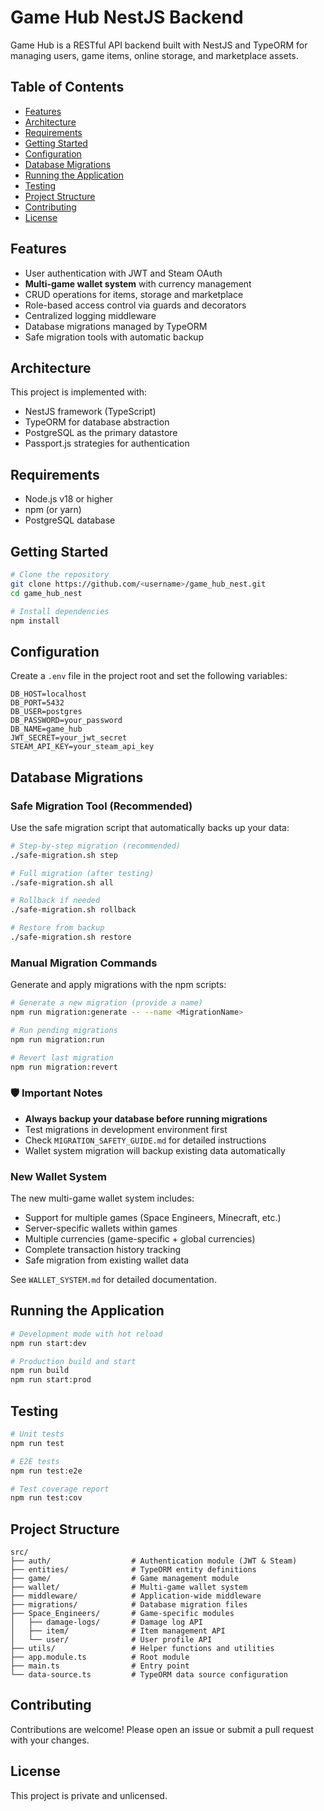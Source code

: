 # Game Hub NestJS Backend

Game Hub is a RESTful API backend built with NestJS and TypeORM for managing users, game items, online storage, and marketplace assets.

## Table of Contents
- [Features](#features)
- [Architecture](#architecture)
- [Requirements](#requirements)
- [Getting Started](#getting-started)
- [Configuration](#configuration)
- [Database Migrations](#database-migrations)
- [Running the Application](#running-the-application)
- [Testing](#testing)
- [Project Structure](#project-structure)
- [Contributing](#contributing)
- [License](#license)

## Features
- User authentication with JWT and Steam OAuth
- **Multi-game wallet system** with currency management
- CRUD operations for items, storage and marketplace
- Role-based access control via guards and decorators
- Centralized logging middleware
- Database migrations managed by TypeORM
- Safe migration tools with automatic backup

## Architecture
This project is implemented with:
- NestJS framework (TypeScript)
- TypeORM for database abstraction
- PostgreSQL as the primary datastore
- Passport.js strategies for authentication

## Requirements
- Node.js v18 or higher
- npm (or yarn)
- PostgreSQL database

## Getting Started
```bash
# Clone the repository
git clone https://github.com/<username>/game_hub_nest.git
cd game_hub_nest

# Install dependencies
npm install
```

## Configuration
Create a `.env` file in the project root and set the following variables:
```
DB_HOST=localhost
DB_PORT=5432
DB_USER=postgres
DB_PASSWORD=your_password
DB_NAME=game_hub
JWT_SECRET=your_jwt_secret
STEAM_API_KEY=your_steam_api_key
```

## Database Migrations

### Safe Migration Tool (Recommended)
Use the safe migration script that automatically backs up your data:

```bash
# Step-by-step migration (recommended)
./safe-migration.sh step

# Full migration (after testing)
./safe-migration.sh all

# Rollback if needed
./safe-migration.sh rollback

# Restore from backup
./safe-migration.sh restore
```

### Manual Migration Commands
Generate and apply migrations with the npm scripts:
```bash
# Generate a new migration (provide a name)
npm run migration:generate -- --name <MigrationName>

# Run pending migrations
npm run migration:run

# Revert last migration
npm run migration:revert
```

### 🛡️ Important Notes
- **Always backup your database before running migrations**
- Test migrations in development environment first
- Check `MIGRATION_SAFETY_GUIDE.md` for detailed instructions
- Wallet system migration will backup existing data automatically

### New Wallet System
The new multi-game wallet system includes:
- Support for multiple games (Space Engineers, Minecraft, etc.)
- Server-specific wallets within games
- Multiple currencies (game-specific + global currencies)
- Complete transaction history tracking
- Safe migration from existing wallet data

See `WALLET_SYSTEM.md` for detailed documentation.

## Running the Application
```bash
# Development mode with hot reload
npm run start:dev

# Production build and start
npm run build
npm run start:prod
```

## Testing
```bash
# Unit tests
npm run test

# E2E tests
npm run test:e2e

# Test coverage report
npm run test:cov
```

## Project Structure
```
src/
├── auth/                  # Authentication module (JWT & Steam)
├── entities/              # TypeORM entity definitions
├── game/                  # Game management module
├── wallet/                # Multi-game wallet system
├── middleware/            # Application-wide middleware
├── migrations/            # Database migration files
├── Space_Engineers/       # Game-specific modules
│   ├── damage-logs/       # Damage log API
│   ├── item/              # Item management API
│   └── user/              # User profile API
├── utils/                 # Helper functions and utilities
├── app.module.ts          # Root module
├── main.ts                # Entry point
└── data-source.ts         # TypeORM data source configuration
```

## Contributing
Contributions are welcome! Please open an issue or submit a pull request with your changes.

## License
This project is private and unlicensed.
